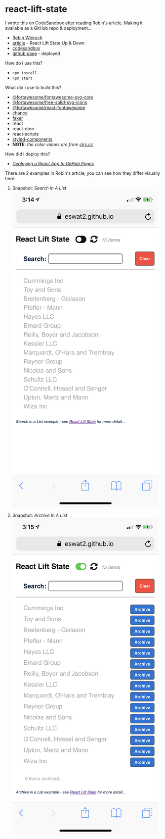 # react-lift-state

I wrote this on CodeSandbox after reading Robin's article.  Making it available as a GitHub repo & deployment...

- [Robin Wieruch][rw-about]
- [article][rw-article] - React Lift State Up & Down
- [codesandbox][code-sandbox]
- [github page][github-page] - deployed

How do i use this?

- `npm install`
- `npm start`

What did i use to build this?

- [@fortawesome/fontawesome-svg-core][fa-core]
- [@fortawesome/free-solid-svg-icons][fa-solid]
- [@fortawesome/react-fontawesome][fa-react]
- [chance][chance-js]
- [faker][faker-js]
- react
- react-dom
- react-scripts
- [styled-components][styled-eh]
- **NOTE**:  _the color values are from [clrs.cc][clrs-cc]_

How did i deploy this?

- _[Deploying a React App to GitHub Pages][react-gh-pages]_
    
There are 2 examples in Robin's article, you can see how they differ visually here:

1. Snapshot:  _Search In A List_
![search][img-search]

2. Snapshot:  _Archive In A List_
![archive][img-archive]








[img-archive]: images/IMG_4283.PNG
[img-search]: images/IMG_4282.PNG
[rw-about]: https://www.robinwieruch.de/about/
[rw-article]: https://www.robinwieruch.de/react-lift-state/
[code-sandbox]: https://codesandbox.io/s/react-lift-state-up-down-7g7ym
[github-page]: https://eswat2.github.io/react-lift-state/

[chance-js]: https://chancejs.com/
[faker-js]: https://github.com/marak/Faker.js/
[fa-core]: https://fontawesome.com/how-to-use/on-the-web/advanced/svg-javascript-core
[fa-solid]: https://www.npmjs.com/package/@fortawesome/free-solid-svg-icons
[fa-react]: https://github.com/FortAwesome/react-fontawesome
[styled-eh]: https://www.styled-components.com/
[react-gh-pages]: https://github.com/gitname/react-gh-pages
[clrs-cc]: https://clrs.cc/
